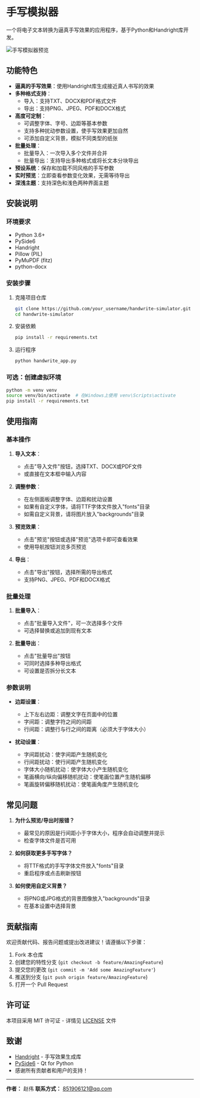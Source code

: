 # 手写模拟器

一个将电子文本转换为逼真手写效果的应用程序，基于Python和Handright库开发。

![手写模拟器预览](https://user-images.githubusercontent.com/your_username/your_repository/raw/main/screenshot.png)

## 功能特色

- **逼真的手写效果**：使用Handright库生成接近真人书写的效果
- **多种格式支持**：
  - 导入：支持TXT、DOCX和PDF格式文件
  - 导出：支持PNG、JPEG、PDF和DOCX格式
- **高度可定制**：
  - 可调整字体、字号、边距等基本参数
  - 支持多种扰动参数设置，使手写效果更加自然
  - 可添加自定义背景，模拟不同类型的纸张
- **批量处理**：
  - 批量导入：一次导入多个文件并合并
  - 批量导出：支持导出多种格式或将长文本分块导出
- **预设系统**：保存和加载不同风格的手写参数
- **实时预览**：立即查看参数变化效果，无需等待导出
- **深浅主题**：支持深色和浅色两种界面主题

## 安装说明

### 环境要求

- Python 3.6+
- PySide6
- Handright
- Pillow (PIL)
- PyMuPDF (fitz)
- python-docx

### 安装步骤

1. 克隆项目仓库
   ```bash
   git clone https://github.com/your_username/handwrite-simulator.git
   cd handwrite-simulator
   ```

2. 安装依赖
   ```bash
   pip install -r requirements.txt
   ```

3. 运行程序
   ```bash
   python handwrite_app.py
   ```

### 可选：创建虚拟环境

```bash
python -m venv venv
source venv/bin/activate  # 在Windows上使用 venv\Scripts\activate
pip install -r requirements.txt
```

## 使用指南

### 基本操作

1. **导入文本**：
   - 点击"导入文件"按钮，选择TXT、DOCX或PDF文件
   - 或直接在文本框中输入内容

2. **调整参数**：
   - 在左侧面板调整字体、边距和扰动设置
   - 如果有自定义字体，请将TTF字体文件放入"fonts"目录
   - 如需自定义背景，请将图片放入"backgrounds"目录

3. **预览效果**：
   - 点击"预览"按钮或选择"预览"选项卡即可查看效果
   - 使用导航按钮浏览多页预览

4. **导出**：
   - 点击"导出"按钮，选择所需的导出格式
   - 支持PNG、JPEG、PDF和DOCX格式

### 批量处理

1. **批量导入**：
   - 点击"批量导入文件"，可一次选择多个文件
   - 可选择替换或追加到现有文本

2. **批量导出**：
   - 点击"批量导出"按钮
   - 可同时选择多种导出格式
   - 可设置是否拆分长文本

### 参数说明

- **边距设置**：
  - 上下左右边距：调整文字在页面中的位置
  - 字间距：调整字符之间的间距
  - 行间距：调整行与行之间的距离（必须大于字体大小）

- **扰动设置**：
  - 字间距扰动：使字间距产生随机变化
  - 行间距扰动：使行间距产生随机变化
  - 字体大小随机扰动：使字体大小产生随机变化
  - 笔画横向/纵向偏移随机扰动：使笔画位置产生随机偏移
  - 笔画旋转偏移随机扰动：使笔画角度产生随机变化

## 常见问题

1. **为什么预览/导出时报错？**
   - 最常见的原因是行间距小于字体大小，程序会自动调整并提示
   - 检查字体文件是否可用

2. **如何获取更多手写字体？**
   - 将TTF格式的手写字体文件放入"fonts"目录
   - 重启程序或点击刷新按钮

3. **如何使用自定义背景？**
   - 将PNG或JPG格式的背景图像放入"backgrounds"目录
   - 在基本设置中选择背景

## 贡献指南

欢迎贡献代码、报告问题或提出改进建议！请遵循以下步骤：

1. Fork 本仓库
2. 创建您的特性分支 (`git checkout -b feature/AmazingFeature`)
3. 提交您的更改 (`git commit -m 'Add some AmazingFeature'`)
4. 推送到分支 (`git push origin feature/AmazingFeature`)
5. 打开一个 Pull Request

## 许可证

本项目采用 MIT 许可证 - 详情见 [LICENSE](LICENSE) 文件

## 致谢

- [Handright](https://github.com/Gsllchb/Handright) - 手写效果生成库
- [PySide6](https://doc.qt.io/qtforpython-6/) - Qt for Python
- 感谢所有贡献者和用户的支持！

---

**作者：** 赵伟
**联系方式：** 851906121@qq.com 